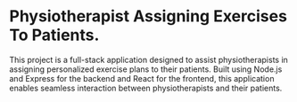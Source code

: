 # Physiotherapist Assigning Exercises To Patients.


This project is a full-stack application designed to assist physiotherapists in assigning personalized exercise plans to their patients. Built using Node.js and Express for the backend and React for the frontend, this application enables seamless interaction between physiotherapists and their patients.
